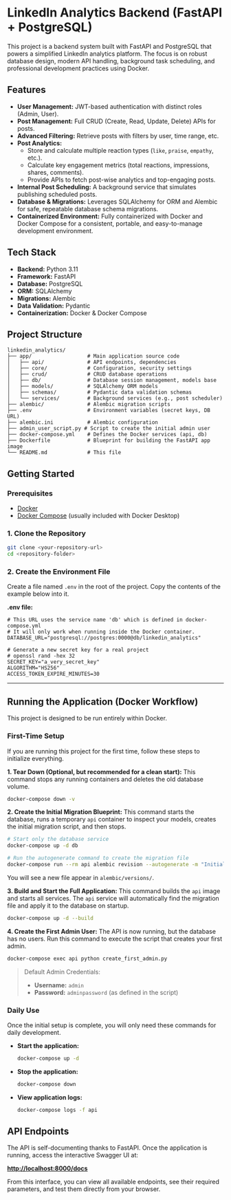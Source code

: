 # LinkedIn Analytics Backend (FastAPI + PostgreSQL)

This project is a backend system built with FastAPI and PostgreSQL that powers a simplified LinkedIn analytics platform. The focus is on robust database design, modern API handling, background task scheduling, and professional development practices using Docker.

## Features

-   **User Management:** JWT-based authentication with distinct roles (Admin, User).
-   **Post Management:** Full CRUD (Create, Read, Update, Delete) APIs for posts.
-   **Advanced Filtering:** Retrieve posts with filters by user, time range, etc.
-   **Post Analytics:**
    -   Store and calculate multiple reaction types (`like`, `praise`, `empathy`, etc.).
    -   Calculate key engagement metrics (total reactions, impressions, shares, comments).
    -   Provide APIs to fetch post-wise analytics and top-engaging posts.
-   **Internal Post Scheduling:** A background service that simulates publishing scheduled posts.
-   **Database & Migrations:** Leverages SQLAlchemy for ORM and Alembic for safe, repeatable database schema migrations.
-   **Containerized Environment:** Fully containerized with Docker and Docker Compose for a consistent, portable, and easy-to-manage development environment.

## Tech Stack

-   **Backend:** Python 3.11
-   **Framework:** FastAPI
-   **Database:** PostgreSQL
-   **ORM:** SQLAlchemy
-   **Migrations:** Alembic
-   **Data Validation:** Pydantic
-   **Containerization:** Docker & Docker Compose

## Project Structure

```
linkedin_analytics/
├── app/                  # Main application source code
│   ├── api/              # API endpoints, dependencies
│   ├── core/             # Configuration, security settings
│   ├── crud/             # CRUD database operations
│   ├── db/               # Database session management, models base
│   ├── models/           # SQLAlchemy ORM models
│   ├── schemas/          # Pydantic data validation schemas
│   └── services/         # Background services (e.g., post scheduler)
├── alembic/              # Alembic migration scripts
├── .env                  # Environment variables (secret keys, DB URL)
├── alembic.ini           # Alembic configuration
├── admin_user_script.py # Script to create the initial admin user
├── docker-compose.yml    # Defines the Docker services (api, db)
├── Dockerfile            # Blueprint for building the FastAPI app image
└── README.md             # This file
```

## Getting Started

### Prerequisites

-   [Docker](https://www.docker.com/get-started)
-   [Docker Compose](https://docs.docker.com/compose/install/) (usually included with Docker Desktop)

### 1. Clone the Repository

```bash
git clone <your-repository-url>
cd <repository-folder>
```

### 2. Create the Environment File

Create a file named `.env` in the root of the project. Copy the contents of the example below into it.

**.env file:**
```.env
# This URL uses the service name 'db' which is defined in docker-compose.yml
# It will only work when running inside the Docker container.
DATABASE_URL="postgresql://postgres:0000@db/linkedin_analytics"

# Generate a new secret key for a real project
# openssl rand -hex 32
SECRET_KEY="a_very_secret_key"
ALGORITHM="HS256"
ACCESS_TOKEN_EXPIRE_MINUTES=30
```

---

## Running the Application (Docker Workflow)

This project is designed to be run entirely within Docker.

### First-Time Setup

If you are running this project for the first time, follow these steps to initialize everything.

**1. Tear Down (Optional, but recommended for a clean start):**
This command stops any running containers and deletes the old database volume.
```bash
docker-compose down -v
```

**2. Create the Initial Migration Blueprint:**
This command starts the database, runs a temporary `api` container to inspect your models, creates the initial migration script, and then stops.
```bash
# Start only the database service
docker-compose up -d db

# Run the autogenerate command to create the migration file
docker-compose run --rm api alembic revision --autogenerate -m "Initial database schema"
```
You will see a new file appear in `alembic/versions/`.

**3. Build and Start the Full Application:**
This command builds the `api` image and starts all services. The `api` service will automatically find the migration file and apply it to the database on startup.
```bash
docker-compose up -d --build
```

**4. Create the First Admin User:**
The API is now running, but the database has no users. Run this command to execute the script that creates your first admin.
```bash
docker-compose exec api python create_first_admin.py
```
> Default Admin Credentials:
> - **Username:** `admin`
> - **Password:** `adminpassword` (as defined in the script)

### Daily Use

Once the initial setup is complete, you will only need these commands for daily development.

-   **Start the application:**
    ```bash
    docker-compose up -d
    ```

-   **Stop the application:**
    ```bash
    docker-compose down
    ```

-   **View application logs:**
    ```bash
    docker-compose logs -f api
    ```

## API Endpoints

The API is self-documenting thanks to FastAPI. Once the application is running, access the interactive Swagger UI at:

**[http://localhost:8000/docs](http://localhost:8000/docs)**

From this interface, you can view all available endpoints, see their required parameters, and test them directly from your browser.

